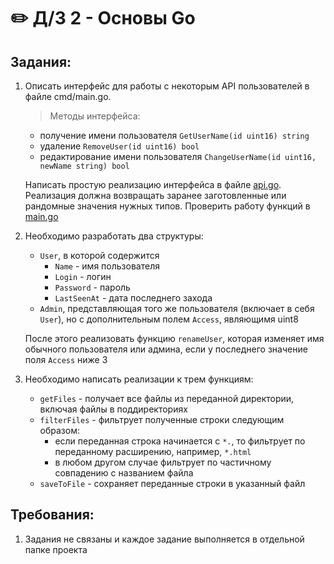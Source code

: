 # ✏️ Д/З 2 - Основы Go

## Задания:

1. Описать интерфейс для работы с некоторым API пользователей в файле cmd/main.go.
   >  Методы интерфейса:
   * получение имени пользователя `GetUserName(id uint16) string`
   * удаление `RemoveUser(id uint16) bool`
   * редактирование имени пользователя `ChangeUserName(id uint16, newName string) bool`

   Написать простую реализацию интерфейса в файле [api.go](./internal/api/api.go). Реализация должна возвращать заранее заготовленные или рандомные значения нужных типов. Проверить работу функций в [main.go](./cmd/task_1/main.go)

2. Необходимо разработать два структуры:
   * `User`, в которой содержится
      * `Name` - имя пользователя
      * `Login` - логин
      * `Password` - пароль
      * `LastSeenAt` - дата последнего захода
   * `Admin`, представляющая того же пользователя (включает в себя `User`), но с дополнительным полем `Access`, являющимя uint8
   
   После этого реализовать функцию `renameUser`, которая изменяет имя обычного пользователя или админа, если у последнего значение поля `Access` ниже 3

3. Необходимо написать реализации к трем функциям:
   * `getFiles` - получает все файлы из переданной директории, включая файлы в поддиректориях
   * `filterFiles` - фильтрует полученные строки следующим образом:
      * если переданная строка начинается с `*.`, то фильтрует по переданному расширению, например, `*.html`
      * в любом другом случае фильтрует по частичному совпадению с названием файла
   * `saveToFile` - сохраняет переданные строки в указанный файл

## Требования:

1. Задания не связаны и каждое задание выполняется в отдельной папке проекта
